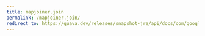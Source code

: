 ```yaml
---
title: mapjoiner.join
permalink: /mapjoiner.join/
redirect_to: https://guava.dev/releases/snapshot-jre/api/docs/com/google/common/base/Joiner.MapJoiner.html#join-java.util.Map-
---
```

